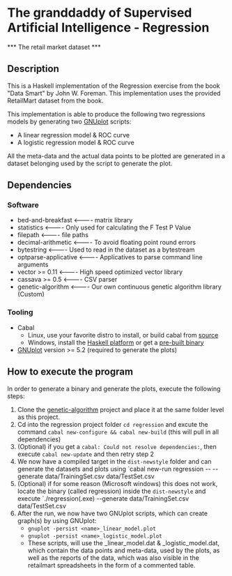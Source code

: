 # The granddaddy of Supervised Artificial Intelligence - Regression

*** The retail market dataset ***

## Description

This is a Haskell implementation of the Regression exercise from the book "Data Smart" by John W. Foreman.
This implementation uses the provided RetailMart dataset from the book.

This implementation is able to produce the following two regressions models by generating two [GNUplot](http://www.gnuplot.info/) scripts:
* A linear regression model & ROC curve
* A logistic regression model & ROC curve

All the meta-data and the actual data points to be plotted are generated in a dataset belonging used by the script to generate the plot.


## Dependencies

### Software
* bed-and-breakfast    <---- matrix library
* statistics           <---- Only used for calculating the F Test P Value
* filepath             <---- file paths 
* decimal-arithmetic   <---- To avoid floating point round errors 
* bytestring           <---- Used to read in the dataset as a bytestream
* optparse-applicative <---- Applicatives to parse command line arguments 
* vector >= 0.11       <---- High speed optimized vector library
* cassava >= 0.5       <---- CSV parser
* genetic-algorithm    <---- Our own continuous genetic algorithm library (Custom)

### Tooling
* Cabal
	- Linux, use your favorite distro to install, or build cabal from [source](http://www.haskell.org/cabal/download.html)
	- Windows, install the [Haskell platform](https://www.haskell.org/platform/) or get a [pre-built binary](www.haskell.org/cabal/download.html)
* [GNUplot](https://sourceforge.net/projects/gnuplot/files/gnuplot/5.2.8/) version >= 5.2 (required to generate the plots)


## How to execute the program

In order to generate a binary and generate the plots, execute the following steps:
1. Clone the [genetic-algorithm](https://github.com/SirJls/genetic-algorithm) project and place it at the same folder level as this project.
2. Cd into the regression project folder `cd regression` and excute the command `cabal new-configure && cabal new-build` (this will pull in all dependencies)
3. (Optional) if you get a `cabal: Could not resolve dependencies:`, then execute `cabal new-update` and then retry step 2
3. We now have a compiled target in the `dist-newstyle` folder and can generate the datasets and plots using `cabal new-run regression -- --generate data/TrainingSet.csv data/TestSet.csv <YourFileName>
4. (Optional) if for some reason (Microsoft windows) this does not work, locate the binary (called regression) inside the `dist-newstyle` and execute `./regression(.exe) --generate data/TrainingSet.csv data/TestSet.csv <YourFileName>
4. After the run, we now have two GNUplot scripts, which can create graph(s) by using GNUplot:
	- `gnuplot -persist <name>_linear_model.plot`
	- `gnuplot -persist <name>_logistic_model.plot`
	- These scripts, will use the <name>_linear_model.dat & <name>_logistic_model.dat, which contain the data points and meta-data, used by the plots, as well as the reports of the data, which was also visible in the retailmart spreadsheets in the form of a commented table.

